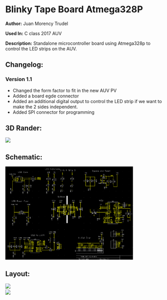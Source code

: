 # Blinky Tape Board Atmega328P

__Author:__ Juan Morency Trudel

__Used In:__ C class 2017 AUV

__Description:__ Standalone microcontroller board using Atmega328p to control the LED strips on the AUV.

## Changelog:

### Version 1.1
- Changed the form factor to fit in the new AUV PV
- Added a board egde connector
- Added an additional digital output to control the LED strip if we want to make the 2 sides independent.
- Added SPI connector for programming

## 3D Rander:
<img src="3D_blinky.png" width="400">

## Schematic:
<img src="schem_blinky.PNG" width="400"><br>

## Layout:
<img src="Layout_blinky_top.jpg" width="400"><br>
<img src="Layout_blinky_bottom.jpg" width="400">
